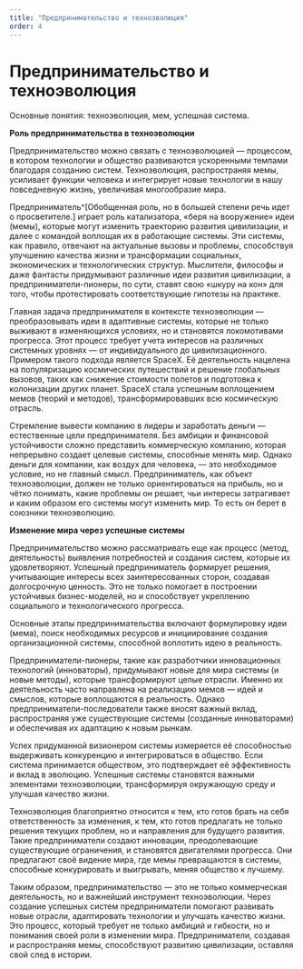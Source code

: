 ```yaml
---
title: "Предпринимательство и техноэволюция"
order: 4
---
```


# Предпринимательство и техноэволюция

Основные понятия: техноэволюция, мем, успешная система.

**Роль предпринимательства в техноэволюции**

Предпринимательство можно связать с техноэволюцией — процессом, в котором технологии и общество развиваются ускоренными темпами благодаря созданию систем. Техноэволюция, распространяя мемы, усиливает функции человека и интегрирует новые технологии в нашу повседневную жизнь, увеличивая многообразие мира.

Предприниматель^[Обобщенная роль, но в большей степени речь идет о просветителе.] играет роль катализатора, «беря на вооружение» идеи (мемы), которые могут изменить траекторию развития цивилизации, и далее с командой воплощая их в работающие системы. Эти системы, как правило, отвечают на актуальные вызовы и проблемы, способствуя улучшению качества жизни и трансформации социальных, экономических и технологических структур. Мыслители, философы и даже фантасты придумывают различные идеи развития цивилизации, а предприниматели-пионеры, по сути, ставят свою «шкуру на кон» для того, чтобы протестировать соответствующие гипотезы на практике.

Главная задача предпринимателя в контексте техноэволюции — преобразовывать идеи в адаптивные системы, которые не только выживают в изменяющихся условиях, но и становятся локомотивами прогресса. Этот процесс требует учета интересов на различных системных уровнях — от индивидуального до цивилизационного. Примером такого подхода является SpaceX. Её деятельность нацелена на популяризацию космических путешествий и решение глобальных вызовов, таких как снижение стоимости полетов и подготовка к колонизации других планет. SpaceX стала успешным воплощением мемов (теорий и методов), трансформировавших всю космическую отрасль.

Стремление вывести компанию в лидеры и заработать деньги — естественные цели предпринимателя. Без амбиции и финансовой устойчивости сложно представить коммерческую компанию, которая непрерывно создает целевые системы, способные менять мир. Однако деньги для компании, как воздух для человека, — это необходимое условие, но не главный смысл. Предприниматель, как объект техноэволюции, должен не только ориентироваться на прибыль, но и чётко понимать, какие проблемы он решает, чьи интересы затрагивает и каким образом его системы могут изменить мир. То есть он берет в союзники техноэволюцию.

**Изменение мира через успешные системы**

Предпринимательство можно рассматривать еще как процесс (метод, деятельность) выявления потребностей и создания систем, которые их удовлетворяют. Успешный предприниматель формирует решения, учитывающие интересы всех заинтересованных сторон, создавая долгосрочную ценность. Это не только помогает в построении устойчивых бизнес-моделей, но и способствует укреплению социального и технологического прогресса.

Основные этапы предпринимательства включают формулировку идеи (мема), поиск необходимых ресурсов и инициирование создания организационной системы, способной воплотить идею в реальность.

Предприниматели-пионеры, такие как разработчики инновационных технологий (инноваторы), придумывают новые для мира системы (и новые методы), которые трансформируют целые отрасли. Именно их деятельность часто направлена на реализацию мемов — идей и смыслов, которые воплощаются в реальность. Однако предприниматели-последователи также вносят важный вклад, распространяя уже существующие системы (созданные инноваторами) и обеспечивая их адаптацию к новым рынкам.

Успех придуманной визионером системы измеряется её способностью выдерживать конкуренцию и интегрироваться в общество. Если система принимается обществом, это подтверждает её эффективность и вклад в эволюцию. Успешные системы становятся важными элементами техноэволюции, трансформируя окружающую среду и улучшая качество жизни.

Техноэволюция благоприятно относится к тем, кто готов брать на себя ответственность за изменения, к тем, кто готов предлагать не только решения текущих проблем, но и направления для будущего развития. Такие предприниматели создают инновации, преодолевающие существующие ограничения, и становятся двигателями прогресса. Они предлагают своё видение мира, где мемы превращаются в системы, способные конкурировать и выигрывать, меняя общество к лучшему.

Таким образом, предпринимательство — это не только коммерческая деятельность, но и важнейший инструмент техноэволюции. Через создание успешных систем предприниматели помогают развивать новые отрасли, адаптировать технологии и улучшать качество жизни. Это процесс, который требует не только амбиций и гибкости, но и понимания своей роли в изменении мира. Предприниматели, создавая и распространяя мемы, способствуют развитию цивилизации, оставляя свой след в истории.